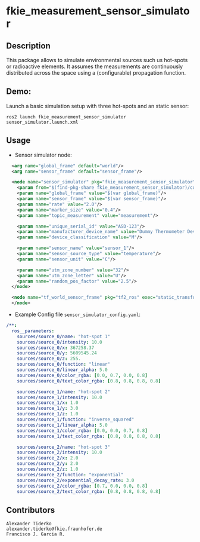 # fkie_measurement_sensor_simulator

## Description

This package allows to simulate environmental sources such us hot-spots or radioactive elements. It assumes the measurements are continuously distributed across the space using a (configurable) propagation function.

## Demo:

Launch a basic simulation setup with three hot-spots and an static sensor:

```
ros2 launch fkie_measurement_sensor_simulator sensor_simulator.launch.xml
```

## Usage

- Sensor simulator node:

``` xml
  <arg name="global_frame" default="world"/>
  <arg name="sensor_frame" default="sensor_frame"/>

  <node name="sensor_simulator" pkg="fkie_measurement_sensor_simulator" exec="sensor-simulator">
    <param from="$(find-pkg-share fkie_measurement_sensor_simulator)/config/sensor_simulator_config.yaml" />
    <param name="global_frame" value="$(var global_frame)"/>
    <param name="sensor_frame" value="$(var sensor_frame)"/>
    <param name="rate" value="2.0"/>
    <param name="marker_size" value="0.4"/>
    <param name="topic_measurement" value="measurement"/>

    <param name="unique_serial_id" value="ASD-123"/>
    <param name="manufacturer_device_name" value="Dummy Thermometer Device"/>
    <param name="device_classification" value="M"/>

    <param name="sensor_name" value="sensor_1"/>
    <param name="sensor_source_type" value="temperature"/>
    <param name="sensor_unit" value="C"/>

    <param name="utm_zone_number" value="32"/>
    <param name="utm_zone_letter" value="U"/>
    <param name="random_pos_factor" value="2.5"/>
  </node>

  <node name="tf_world_sensor_frame" pkg="tf2_ros" exec="static_transform_publisher" args="367260.37 5609547.24 255 0 0 0 $(var global_frame) $(var sensor_frame)">
  </node>
```

- Example Config file ```sensor_simulator_config.yaml```:

``` yaml
/**:
  ros__parameters:
    sources/source_0/name: "hot-spot 1"
    sources/source_0/intensity: 10.0
    sources/source_0/x: 367258.37
    sources/source_0/y: 5609545.24
    sources/source_0/z: 255.
    sources/source_0/function: "linear"
    sources/source_0/linear_alpha: 5.0
    sources/source_0/color_rgba: [0.0, 0.7, 0.0, 0.8] 
    sources/source_0/text_color_rgba: [0.8, 0.8, 0.8, 0.8]

    sources/source_1/name: "hot-spot 2"
    sources/source_1/intensity: 10.0
    sources/source_1/x: 1.0
    sources/source_1/y: 3.0
    sources/source_1/z: 1.0
    sources/source_1/function: "inverse_squared"
    sources/source_1/linear_alpha: 5.0
    sources/source_1/color_rgba: [0.0, 0.0, 0.7, 0.8]
    sources/source_1/text_color_rgba: [0.8, 0.8, 0.8, 0.8]

    sources/source_2/name: "hot-spot 3"
    sources/source_2/intensity: 10.0
    sources/source_2/x: 2.0
    sources/source_2/y: 2.0
    sources/source_2/z: 1.0
    sources/source_2/function: "exponential"
    sources/source_2/exponential_decay_rate: 3.0
    sources/source_2/color_rgba: [0.7, 0.0, 0.0, 0.8]
    sources/source_2/text_color_rgba: [0.8, 0.8, 0.8, 0.8]
```

## Contributors

```
Alexander Tiderko
alexander.tiderko@fkie.fraunhofer.de
Francisco J. Garcia R.
```